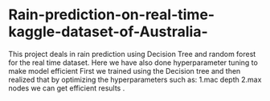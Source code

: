 # Rain-prediction-on-real-time-kaggle-dataset-of-Australia-
This project deals in rain prediction using Decision Tree and random forest for the real time dataset. Here we have also done hyperparameter tuning to make model efficient
First we trained using the Decision tree and then realized that by optimizing the hyperparameters such as:
1.mac depth 
2.max nodes 
we can get efficient results .
